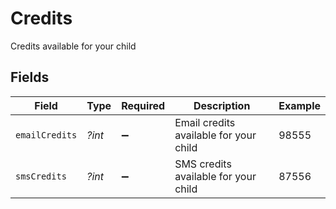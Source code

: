 # Credits

Credits available for your child


## Fields

| Field                                  | Type                                   | Required                               | Description                            | Example                                |
| -------------------------------------- | -------------------------------------- | -------------------------------------- | -------------------------------------- | -------------------------------------- |
| `emailCredits`                         | *?int*                                 | :heavy_minus_sign:                     | Email credits available for your child | 98555                                  |
| `smsCredits`                           | *?int*                                 | :heavy_minus_sign:                     | SMS credits available for your child   | 87556                                  |